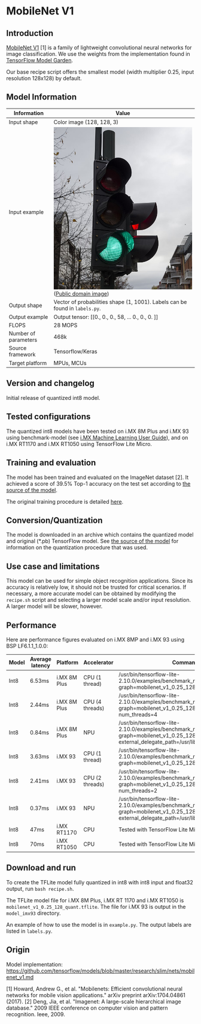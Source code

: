 # MobileNet V1

## Introduction

[MobileNet V1](https://github.com/serengil/deepface) [1] is a family of lightweight convolutional neural networks for image classification.
We use the weights from the implementation found in [TensorFlow Model Garden](https://github.com/tensorflow/models/blob/master/research/slim/nets/mobilenet_v1.md).

Our base recipe script offers the smallest model (width multiplier 0.25, input resolution 128x128) by default.

## Model Information

Information   | Value
---           | ---
Input shape   | Color image (128, 128, 3)
Input example | <img src="example_input.jpg"> ([Public domain image](https://commons.wikimedia.org/wiki/File:Traffic_light_green_Drammen_(2).jpg))
Output shape  | Vector of probabilities shape (1, 1001). Labels can be found in `labels.py`.
Output example | Output tensor: [[0., 0.,  0., 58, ... 0., 0., 0. ]]
FLOPS | 28 MOPS
Number of parameters | 468k
Source framework | Tensorflow/Keras
Target platform | MPUs, MCUs

## Version and changelog

Initial release of quantized int8 model.

## Tested configurations

The quantized int8 models have been tested on i.MX 8M Plus and i.MX 93 using benchmark-model (see [i.MX Machine Learning User Guide](https://www.nxp.com/docs/en/user-guide/IMX-MACHINE-LEARNING-UG.pdf)), and on i.MX RT1170 and i.MX RT1050 using TensorFlow Lite Micro.

## Training and evaluation

The model has been trained and evaluated on the ImageNet dataset [2]. It achieved a score of 39.5% Top-1 accuracy on the test set according to [the source of the model](https://github.com/tensorflow/models/blob/master/research/slim/nets/mobilenet_v1.md).

The original training procedure is detailed [here](https://github.com/tensorflow/models/blob/master/research/slim/nets/mobilenet_v1_train.py).

## Conversion/Quantization

The model is downloaded in an archive which contains the quantized model and original (*.pb) TensorFlow model. See [the source of the model](https://github.com/tensorflow/models/blob/master/research/slim/nets/mobilenet_v1.md) for information on the quantization procedure that was used.

## Use case and limitations

This model can be used for simple object recognition applications. Since its accuracy is relatively low, it should not be trusted for critical scenarios.
If necessary, a more accurate model can be obtained by modifying the `recipe.sh` script and selecting a larger model scale and/or input resolution. A larger model will be slower, however.

## Performance

Here are performance figures evaluated on i.MX 8MP and i.MX 93 using BSP LF6.1.1_1.0.0:

Model   | Average latency | Platform        | Accelerator       | Command
---     | ---             | ---             | ---               | ---
Int8    | 6.53ms          | i.MX 8M Plus    |   CPU (1 thread)  | /usr/bin/tensorflow-lite-2.10.0/examples/benchmark_model --graph=mobilenet_v1_0.25_128_quant.tflite
Int8    | 2.44ms          | i.MX 8M Plus    |   CPU (4 threads) | /usr/bin/tensorflow-lite-2.10.0/examples/benchmark_model --graph=mobilenet_v1_0.25_128_quant.tflite --num_threads=4
Int8    | 0.84ms          | i.MX 8M Plus    |   NPU             | /usr/bin/tensorflow-lite-2.10.0/examples/benchmark_model --graph=mobilenet_v1_0.25_128_quant.tflite --external_delegate_path=/usr/lib/libvx_delegate.so
Int8    | 3.63ms          | i.MX 93         |   CPU (1 thread)  | /usr/bin/tensorflow-lite-2.10.0/examples/benchmark_model --graph=mobilenet_v1_0.25_128_quant.tflite
Int8    | 2.41ms          | i.MX 93         |   CPU (2 threads) | /usr/bin/tensorflow-lite-2.10.0/examples/benchmark_model --graph=mobilenet_v1_0.25_128_quant.tflite --num_threads=2
Int8    | 0.37ms          | i.MX 93         |   NPU             | /usr/bin/tensorflow-lite-2.10.0/examples/benchmark_model --graph=mobilenet_v1_0.25_128_quant_vela.tflite --external_delegate_path=/usr/lib/libethosu_delegate.so
Int8    | 47ms            | i.MX RT1170     |   CPU             | Tested with TensorFlow Lite Micro
Int8    | 70ms            | i.MX RT1050     |   CPU             | Tested with TensorFlow Lite Micro

## Download and run

To create the TFLite model fully quantized in int8 with int8 input and float32 output, run `bash recipe.sh`.

The TFLite model file for i.MX 8M Plus, i.MX RT 1170 and i.MX RT1050 is `mobilenet_v1_0.25_128_quant.tflite`. The file for i.MX 93 is output in the `model_imx93` directory.

An example of how to use the model is in `example.py`. The output labels are listed in `labels.py`.

## Origin

Model implementation: https://github.com/tensorflow/models/blob/master/research/slim/nets/mobilenet_v1.md

[1] Howard, Andrew G., et al. "Mobilenets: Efficient convolutional neural networks for mobile vision applications." arXiv preprint arXiv:1704.04861 (2017).
[2] Deng, Jia, et al. "Imagenet: A large-scale hierarchical image database." 2009 IEEE conference on computer vision and pattern recognition. Ieee, 2009.

